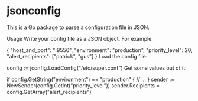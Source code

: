 # jsonconfig

This is a Go package to parse a configuration file in JSON.

Usage
Write your config file as a JSON object. For example:

{
        "host_and_port": ":9556",
        "environment": "production",
        "priority_level": 20,
        "alert_recipients": ["patrick", "gus"]
}
Load the config file:

config := jconfig.LoadConfig("/etc/super.conf")
Get some values out of it:

if config.GetString("environment") == "production" {
    // ...
}
sender := NewSender(config.GetInt("priority_level"))
sender.Recipients = config.GetArray("alert_recipients")
